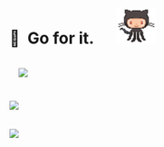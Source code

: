 # 🌳&nbsp; Go for it.&nbsp;&nbsp;&nbsp;&nbsp;&nbsp; <a href="https://www.qoomon.me"><img height="64" src="octocat.gif"></a> 
<br>
<div>
  &nbsp;&nbsp;&nbsp;
  <a href="https://github.com/ryo-ma/github-profile-trophy#readme">
    <picture>
      <source media="(prefers-color-scheme: dark)" 
        srcset="https://github-profile-trophy.vercel.app/?username=qoomon&row=1&column=7&margin-w=24&margin-h=24&no-frame=true&theme=darkhub">
      <img src="https://github-profile-trophy.vercel.app/?username=qoomon&row=1&column=7&margin-w=24&margin-h=24&no-frame=true">
    </picture>
  </a>
</div>  

# 
<a href="https://github.com/anuraghazra/github-readme-stats#readme">
    <picture>
      <source media="(prefers-color-scheme: dark)" 
        srcset="https://github-readme-stats.vercel.app/api?username=qoomon&show_icons=true&hide_title=true&include_all_commits=true&hide_rank=true&hide_border=true&theme=github_dark">
      <img src="https://github-readme-stats.vercel.app/api?username=qoomon&show_icons=true&hide_title=true&include_all_commits=true&hide_rank=true&hide_border=true">
    </picture>
</a> 

<br>
<br>
<p>
  <a href="https://komarev.com/ghpvc">
    <img src="https://komarev.com/ghpvc/?username=qoomon&color=1f6fea">
  </a>
</p>
